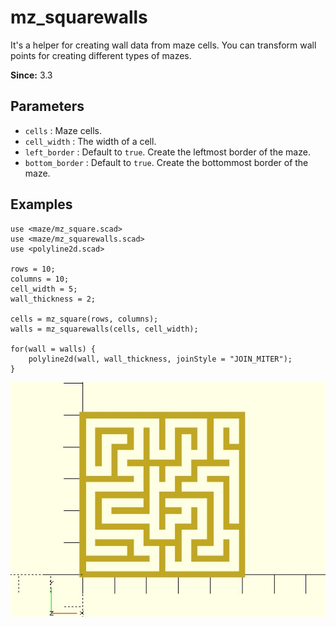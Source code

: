 # mz_squarewalls

It's a helper for creating wall data from maze cells. You can transform wall points for creating different types of mazes.

**Since:** 3.3

## Parameters

- `cells` : Maze cells.
- `cell_width` : The width of a cell.
- `left_border` : Default to `true`. Create the leftmost border of the maze.
- `bottom_border` : Default to `true`. Create the bottommost border of the maze.

## Examples
    
	use <maze/mz_square.scad>
	use <maze/mz_squarewalls.scad>
	use <polyline2d.scad>

	rows = 10;
	columns = 10;
	cell_width = 5;
	wall_thickness = 2;

	cells = mz_square(rows, columns);
	walls = mz_squarewalls(cells, cell_width);

	for(wall = walls) {
		polyline2d(wall, wall_thickness, joinStyle = "JOIN_MITER");
	}
	
![mz_squarewalls](images/lib3x-mz_squarewalls-1.JPG)